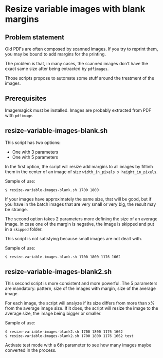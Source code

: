 # Resize variable images with blank margins

## Problem statement

Old PDFs are often composed by scanned images. If you try to reprint them, you may be bound to add margins for the printing.

The problem is that, in many cases, the scanned images don't have the exact same size after being extracted by `pdfimages`.

Those scripts propose to automate some stuff around the treatment of the images.

## Prerequisites

Imagemagick must be installed. Images are probably extracted from PDF with `pdfimage`.

## resize-variable-images-blank.sh

This script has two options:

* One with 3 parameters
* One with 5 parameters

In the first option, the script will resize add margins to all images by fittinh them in the center of an image of size `width_in_pixels x height_in_pixels`.

Sample of use:

```
$ resize-variable-images-blank.sh 1700 1800
```

If your images have approximately the same size, that will be good, but if you have in the batch images that are very small or very big, the result may be strange.

The second option takes 2 parameters more defining the size of an average image. In case one of the margin is negative, the image is skipped and put in a `skipped` folder.

This script is not satisfying because small images are not dealt with.

Sample of use:

```
$ resize-variable-images-blank.sh 1700 1800 1176 1662
```

## resize-variable-images-blank2.sh

This second script is more consistent and more powerful. The 5 parameters are mandatory: pattern, size of the images with margin, size of the average image.

For each image, the script will analyze if its size differs from more than x% from the average image size. If it does, the script will resize the image to the average size, the image being bigger or smaller.

Sample of use:

```
$ resize-variable-images-blank2.sh 1700 1800 1176 1662
$ resize-variable-images-blank2.sh 1700 1800 1176 1662 test
```

Activate test mode with a 6th parameter to see how many images maybe converted in the process.



